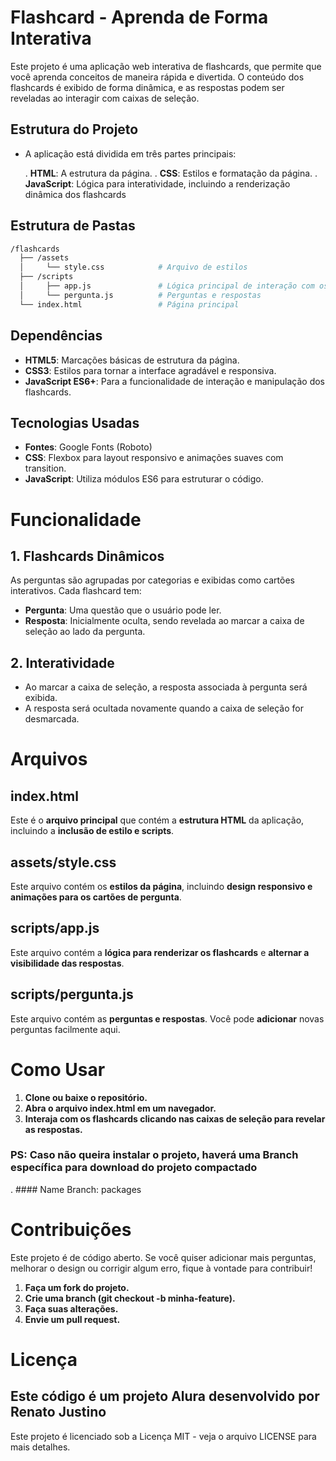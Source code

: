 # Flashcard - Aprenda de Forma Interativa

Este projeto é uma aplicação web interativa de flashcards, que permite que você aprenda conceitos de maneira rápida e divertida. O conteúdo dos flashcards é exibido de forma dinâmica, e as respostas podem ser reveladas ao interagir com caixas de seleção.

## Estrutura do Projeto
- A aplicação está dividida em três partes principais:

  . **HTML**: A estrutura da página.
  . **CSS**: Estilos e formatação da página.
  . **JavaScript**: Lógica para interatividade, incluindo a renderização dinâmica dos flashcards

## Estrutura de Pastas

```bash
/flashcards
  ├── /assets
  │     └── style.css            # Arquivo de estilos
  ├── /scripts
  │     ├── app.js               # Lógica principal de interação com os flashcards
  │     └── pergunta.js          # Perguntas e respostas
  └── index.html                 # Página principal
```

## Dependências

  + **HTML5**: Marcações básicas de estrutura da página.
  + **CSS3**: Estilos para tornar a interface agradável e responsiva.
  + **JavaScript ES6+**: Para a funcionalidade de interação e manipulação dos flashcards.

## Tecnologias Usadas

  + **Fontes**: Google Fonts (Roboto)
  + **CSS**: Flexbox para layout responsivo e animações suaves com transition.
  + **JavaScript**: Utiliza módulos ES6 para estruturar o código.

# Funcionalidade

## 1. Flashcards Dinâmicos
As perguntas são agrupadas por categorias e exibidas como cartões interativos. Cada flashcard tem:

  - **Pergunta**: Uma questão que o usuário pode ler.
  - **Resposta**: Inicialmente oculta, sendo revelada ao marcar a caixa de seleção ao lado da pergunta.
## 2. Interatividade
  
  - Ao marcar a caixa de seleção, a resposta associada à pergunta será exibida.
  - A resposta será ocultada novamente quando a caixa de seleção for desmarcada.

# Arquivos

## index.html
Este é o **arquivo principal** que contém a **estrutura HTML** da aplicação, incluindo a **inclusão de estilo e scripts**.

## assets/style.css
Este arquivo contém os **estilos da página**, incluindo **design responsivo e animações para os cartões de pergunta**.

## scripts/app.js
Este arquivo contém a **lógica para renderizar os flashcards** e **alternar a visibilidade das respostas**.

## scripts/pergunta.js
Este arquivo contém as **perguntas e respostas**. Você pode **adicionar** novas perguntas facilmente aqui.

# Como Usar
1. **Clone ou baixe o repositório.**
2. **Abra o arquivo index.html em um navegador.**
3. **Interaja com os flashcards clicando nas caixas de seleção para revelar as respostas.**

### PS: Caso não queira instalar o projeto, haverá uma Branch específica para download do projeto compactado 
  . #### Name Branch: packages

# Contribuições
Este projeto é de código aberto. Se você quiser adicionar mais perguntas, melhorar o design ou corrigir algum erro, fique à vontade para contribuir!

1. **Faça um fork do projeto.**
2. **Crie uma branch (git checkout -b minha-feature).**
3. **Faça suas alterações.**
4. **Envie um pull request.**

# Licença
## Este código é um projeto Alura desenvolvido por Renato Justino
Este projeto é licenciado sob a Licença MIT - veja o arquivo LICENSE para mais detalhes.
